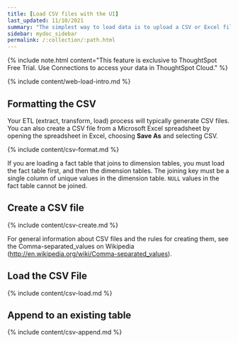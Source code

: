 ```yaml
---
title: [Load CSV files with the UI]
last_updated: 11/10/2021
summary: "The simplest way to load data is to upload a CSV or Excel file from the ThoughtSpot Web interface. "
sidebar: mydoc_sidebar
permalink: /:collection/:path.html
---
```

 
{% include note.html content="This feature is exclusive to ThoughtSpot Free Trial. Use Connections to access your data in ThoughtSpot Cloud." %}

{% include content/web-load-intro.md %}

## Formatting the CSV

Your ETL (extract, transform, load) process will typically generate CSV files. You can also create a CSV file from a Microsoft Excel spreadsheet by opening the spreadsheet in Excel, choosing **Save As** and selecting CSV.

{% include content/csv-format.md %}

If you are loading a fact table that joins to dimension tables, you must load the fact table first, and then the dimension tables. The joining key must be a single column of unique values in the dimension table. `NULL` values in the fact table cannot be joined.

## Create a CSV file

{% include content/csv-create.md %}

For general information about CSV files and the rules for creating them, see the Comma-separated_values on Wikipedia (http://en.wikipedia.org/wiki/Comma-separated_values).

## Load the CSV File

{% include content/csv-load.md %}


## Append to an existing table

{% include content/csv-append.md %}
